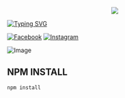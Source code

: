 ## <h3 align="center">

<p align="center">
  <img src="https://img.shields.io/badge/WELCOME%20TO%20-𝐒𝐀𝐑𝐃𝐀𝐑%20RDX%20BOT-green?colorA=%23ff0000&colorB=%23017e40&style=flat-square">
</p>

</h3>

[![Typing SVG](https://readme-typing-svg.herokuapp.com?font=Neuton&weight=bold&size=20&color=FFFF00&background=FF0000&center=true&vCenter=true&width=400&height=60&lines=HELLO+FRIENDS+I'M+𝐒𝐀𝐑𝐃𝐀𝐑+𝐑𝐃𝐗+😈+🤞;𝐒𝐀𝐑𝐃𝐀𝐑+𝐑𝐃𝐗+PROJECT+BOT;𝐒𝐀𝐑𝐃𝐀𝐑+𝐑𝐃𝐗+FCA+BOT;THANK+YOU+FOR+USING+𝐒𝐀𝐑𝐃𝐀𝐑+𝐑𝐃𝐗+PROJECT&border=20px+solid+000000&speed=100)](https://git.io/typing-svg)

[![Facebook](https://img.shields.io/badge/Facebook-green?style=for-the-badge&logo=facebook)](https://www.facebook.com/profile.php?id=61553634015672&mibextid=kFxxJD)
[![Instagram](https://img.shields.io/badge/Instagram-purple?style=for-the-badge&logo=instagram)](https://www.instagram.com/)

![Image](https://i.imgur.com/cWkpLqT.jpeg)


## NPM INSTALL 
```bash
npm install
